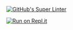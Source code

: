 [![GitHub's Super Linter](https://github.com/ICD2O-Digital-Tech-DiegoV/Unit1-03-HTML-Style-/workflows/GitHub's%20Super%20Linter/badge.svg)](https://github.com/ICD2O-Digital-Tech-DiegoV/Unit1-03-HTML-Style-/actions)


[![Run on Repl.it](https://repl.it/badge/github/ICD2O-Digital-Tech-DiegoV/Unit1-03-HTML-Style-)](https://repl.it/github/ICD2O-Digital-Tech-DiegoV/Unit1-03-HTML-Style-) 
